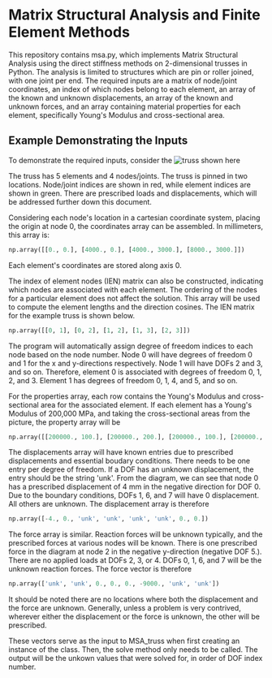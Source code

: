 # Matrix Structural Analysis and Finite Element Methods

This repository contains msa.py, which implements Matrix Structural Analysis using the direct stiffness methods on 2-dimensional trusses in Python. The analysis is limited to structures which are pin or roller joined, with one joint per end. The required inputs are a matrix of node/joint coordinates, an index of which nodes belong to each element, an array of the known and unknown displacements, an array of the known and unknown forces, and an array containing material properties for each element, specifically Young's Modulus and cross-sectional area.

## Example Demonstrating the Inputs

To demonstrate the required inputs, consider the ![truss shown here](https://github.com/mattwilliams06/MSAandFEM/blob/master/Truss1.jpg) 

The truss has 5 elements and 4 nodes/joints. The truss is pinned in two locations. Node/joint indices are shown in red, while element indices are shown in green. There are prescribed loads and displacements, which will be addressed further down this document.

Considering each node's location in a cartesian coordinate system, placing the origin at node 0, the coordinates array can be assembled. In millimeters, this array is:

```python
np.array([[0., 0.], [4000., 0.], [4000., 3000.], [8000., 3000.]])
``` 

Each element's coordinates are stored along axis 0.

The index of element nodes (IEN) matrix can also be constructed, indicating which nodes are associated with each element. The ordering of the nodes for a particular element does not affect the solution. This array will be used to compute the element lengths and the direction cosines. The IEN matrix for the example truss is shown below.

```python
np.array([[0, 1], [0, 2], [1, 2], [1, 3], [2, 3]])
```

The program will automatically assign degree of freedom indices to each node based on the node number. Node 0 will have degrees of freedom 0 and 1 for the x and y-directions respectively. Node 1 will have DOFs 2 and 3, and so on. Therefore, element 0 is associated with degrees of freedom 0, 1, 2, and 3. Element 1 has degrees of freedom 0, 1, 4, and 5, and so on.

For the properties array, each row contains the Young's Modulus and cross-sectional area for the associated element. If each element has a Young's Modulus of 200,000 MPa, and taking the cross-sectional areas from the picture, the property array will be 

```python
np.array([[200000., 100.], [200000., 200.], [200000., 100.], [200000., 200.], [200000., 100.]])
```

The displacements array will have known entries due to prescribed displacements and essential boudary conditions. There needs to be one entry per degree of freedom. If a DOF has an unknown displacement, the entry should be the string 'unk'. From the diagram, we can see that node 0 has a prescribed displacement of 4 mm in the negative direction for DOF 0. Due to the boundary conditions, DOFs 1, 6, and 7 will have 0 displacement. All others are unknown. The displacement array is therefore 

```python
np.array([-4., 0., 'unk', 'unk', 'unk', 'unk', 0., 0.])
```

The force array is similar. Reaction forces will be unknown typically, and the prescribed forces at various nodes will be known. There is one prescribed force in the diagram at node 2 in the negative y-direction (negative DOF 5.). There are no applied loads at DOFs 2, 3, or 4. DOFs 0, 1, 6, and 7 will be the unknown reaction forces. The force vector is therefore 

```python
np.array(['unk', 'unk', 0., 0., 0., -9000., 'unk', 'unk'])
```

It should be noted there are no locations where both the displacement and the force are unknown. Generally, unless a problem is very contrived, wherever either the displacement or the force is unknown, the other will be prescribed. 

These vectors serve as the input to MSA_truss when first creating an instance of the class. Then, the solve method only needs to be called. The output will be the unkown values that were solved for, in order of DOF index number.